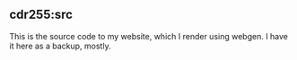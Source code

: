 ## cdr255:src ##

This is the source code to my website, which I render using webgen. I
have it here as a backup, mostly.

